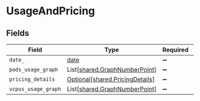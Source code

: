 # UsageAndPricing


## Fields

| Field                                                                    | Type                                                                     | Required                                                                 | Description                                                              |
| ------------------------------------------------------------------------ | ------------------------------------------------------------------------ | ------------------------------------------------------------------------ | ------------------------------------------------------------------------ |
| `date_`                                                                  | [date](https://docs.python.org/3/library/datetime.html#date-objects)     | :heavy_minus_sign:                                                       | N/A                                                                      |
| `pods_usage_graph`                                                       | List[[shared.GraphNumberPoint](../../models/shared/graphnumberpoint.md)] | :heavy_minus_sign:                                                       | N/A                                                                      |
| `pricing_details`                                                        | [Optional[shared.PricingDetails]](../../models/shared/pricingdetails.md) | :heavy_minus_sign:                                                       | N/A                                                                      |
| `vcpus_usage_graph`                                                      | List[[shared.GraphNumberPoint](../../models/shared/graphnumberpoint.md)] | :heavy_minus_sign:                                                       | N/A                                                                      |